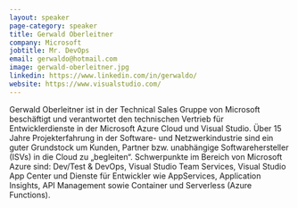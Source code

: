 ```yaml
---
layout: speaker
page-category: speaker
title: Gerwald Oberleitner
company: Microsoft
jobtitle: Mr. DevOps
email: gerwaldo@hotmail.com
image: gerwald-oberleitner.jpg
linkedin: https://www.linkedin.com/in/gerwaldo/
website: https://www.visualstudio.com/
---
```


Gerwald Oberleitner ist in der Technical Sales Gruppe von Microsoft beschäftigt und verantwortet den technischen Vertrieb für Entwicklerdienste in der Microsoft Azure Cloud und Visual Studio. Über 15 Jahre Projekterfahrung in der Software- und Netzwerkindustrie sind ein guter Grundstock um Kunden, Partner bzw. unabhängige Softwarehersteller (ISVs) in die Cloud zu „begleiten“. Schwerpunkte im Bereich von Microsoft Azure sind: Dev/Test & DevOps, Visual Studio Team Services, Visual Studio App Center und Dienste für Entwickler wie AppServices, Application Insights, API Management sowie Container und Serverless (Azure Functions).